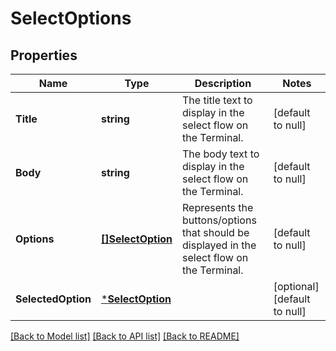 # SelectOptions

## Properties
Name | Type | Description | Notes
------------ | ------------- | ------------- | -------------
**Title** | **string** | The title text to display in the select flow on the Terminal. | [default to null]
**Body** | **string** | The body text to display in the select flow on the Terminal. | [default to null]
**Options** | [**[]SelectOption**](SelectOption.md) | Represents the buttons/options that should be displayed in the select flow on the Terminal. | [default to null]
**SelectedOption** | [***SelectOption**](SelectOption.md) |  | [optional] [default to null]

[[Back to Model list]](../README.md#documentation-for-models) [[Back to API list]](../README.md#documentation-for-api-endpoints) [[Back to README]](../README.md)

